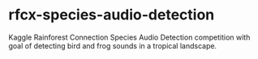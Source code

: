 # rfcx-species-audio-detection
Kaggle Rainforest Connection Species Audio Detection competition with goal of detecting bird and frog sounds in a tropical landscape.
